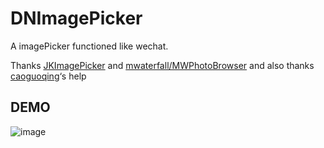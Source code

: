 # DNImagePicker
A imagePicker functioned like wechat.

Thanks [JKImagePicker](https://github.com/pjk1129/JKImagePicker) 
and [mwaterfall/MWPhotoBrowser](https://github.com/mwaterfall/MWPhotoBrowser)
and also thanks [caoguoqing](https://github.com/caoguoqing)‘s help

## DEMO
   ![image](https://github.com/DennisXiaoDing/DNImagePicker/blob/master/Screenshots/Untitled.gif)
